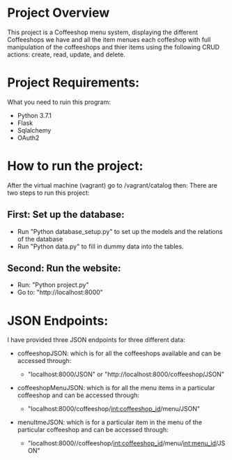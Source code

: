 # Project Overview
This project is a Coffeeshop menu system, displaying the different Coffeeshops we have and all the item menues each coffeshop with full manipulation of the coffeeshops and thier items using the following CRUD actions: create, read, update, and delete.

# Project Requirements:
What you need to ruin this program:
- Python 3.7.1
- Flask
- Sqlalchemy
- OAuth2

# How to run the project:
After the virtual machine (vagrant) go to /vagrant/catalog then:
There are two steps to run this project:
## First: Set up the database:
- Run "Python database_setup.py" to set up the models and the relations of the database
- Run "Python data.py" to fill in dummy data into the tables.
## Second: Run the website:
- Run: "Python project.py"
- Go to: "http://localhost:8000"

# JSON Endpoints:
I have provided three JSON endpoints for three different data:
- coffeeshopJSON: which is for all the coffeeshops available and can be accessed through:
  - "localhost:8000/JSON" or "http://localhost:8000/coffeeshop/JSON"
  
- coffeeshopMenuJSON: which is for all the menu items in a particular coffeeshop and can be accessed through:
  - "localhost:8000/coffeeshop/<int:coffeeshop_id>/menu/JSON"
   
- menuItmeJSON: which is for a particular item in the menu of the particular coffeeshop and can be accessed through:
  - "localhost:8000//coffeeshop/<int:coffeeshop_id>/menu/<int:menu_id>/JSON"